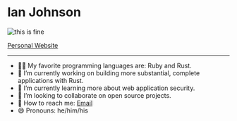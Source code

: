 # Ian Johnson

![this is fine](https://c.tenor.com/fKIG2kiLVPgAAAAM/this-is-fine-its-fine.gif)

[Personal Website](https://www.tacoda.dev)

---

- 👨‍💻 My favorite programming languages are: Ruby and Rust.
- 🔭 I’m currently working on building more substantial, complete applications with Rust.
- 🌱 I’m currently learning more about web application security.
- 👯 I’m looking to collaborate on open source projects.
- 💬 How to reach me: [Email](mailto:ijohnson@tacoda.dev)
- 😄 Pronouns: he/him/his
